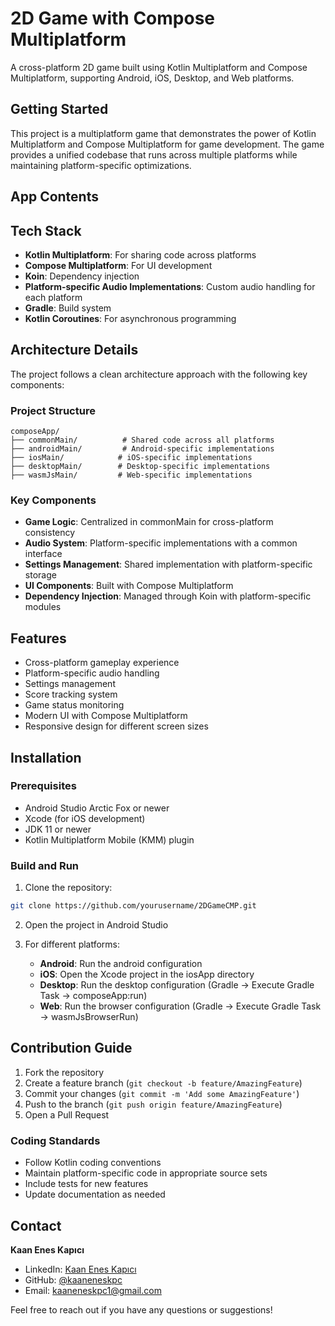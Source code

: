 # 2D Game with Compose Multiplatform

A cross-platform 2D game built using Kotlin Multiplatform and Compose Multiplatform, supporting Android, iOS, Desktop, and Web platforms.

## Getting Started

This project is a multiplatform game that demonstrates the power of Kotlin Multiplatform and Compose Multiplatform for game development. The game provides a unified codebase that runs across multiple platforms while maintaining platform-specific optimizations.

## App Contents

## Tech Stack

- **Kotlin Multiplatform**: For sharing code across platforms
- **Compose Multiplatform**: For UI development
- **Koin**: Dependency injection
- **Platform-specific Audio Implementations**: Custom audio handling for each platform
- **Gradle**: Build system
- **Kotlin Coroutines**: For asynchronous programming

## Architecture Details

The project follows a clean architecture approach with the following key components:

### Project Structure
```
composeApp/
├── commonMain/          # Shared code across all platforms
├── androidMain/         # Android-specific implementations
├── iosMain/            # iOS-specific implementations
├── desktopMain/        # Desktop-specific implementations
├── wasmJsMain/         # Web-specific implementations
```

### Key Components
- **Game Logic**: Centralized in commonMain for cross-platform consistency
- **Audio System**: Platform-specific implementations with a common interface
- **Settings Management**: Shared implementation with platform-specific storage
- **UI Components**: Built with Compose Multiplatform
- **Dependency Injection**: Managed through Koin with platform-specific modules

## Features

- Cross-platform gameplay experience
- Platform-specific audio handling
- Settings management
- Score tracking system
- Game status monitoring
- Modern UI with Compose Multiplatform
- Responsive design for different screen sizes

## Installation

### Prerequisites
- Android Studio Arctic Fox or newer
- Xcode (for iOS development)
- JDK 11 or newer
- Kotlin Multiplatform Mobile (KMM) plugin

### Build and Run

1. Clone the repository:
```bash
git clone https://github.com/yourusername/2DGameCMP.git
```

2. Open the project in Android Studio

3. For different platforms:
   - **Android**: Run the android configuration
   - **iOS**: Open the Xcode project in the iosApp directory
   - **Desktop**: Run the desktop configuration (Gradle -> Execute Gradle Task -> composeApp:run)
   - **Web**: Run the browser configuration (Gradle -> Execute Gradle Task -> wasmJsBrowserRun)

## Contribution Guide

1. Fork the repository
2. Create a feature branch (`git checkout -b feature/AmazingFeature`)
3. Commit your changes (`git commit -m 'Add some AmazingFeature'`)
4. Push to the branch (`git push origin feature/AmazingFeature`)
5. Open a Pull Request

### Coding Standards
- Follow Kotlin coding conventions
- Maintain platform-specific code in appropriate source sets
- Include tests for new features
- Update documentation as needed

## Contact

**Kaan Enes Kapıcı**
- LinkedIn: [Kaan Enes Kapıcı](https://www.linkedin.com/in/kaaneneskpc/)
- GitHub: [@kaaneneskpc](https://github.com/kaaneneskpc)
- Email: kaaneneskpc1@gmail.com

Feel free to reach out if you have any questions or suggestions!
